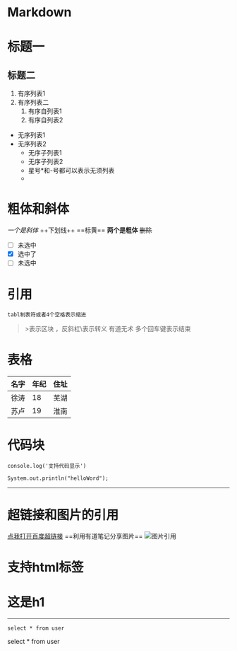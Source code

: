 # Markdown
# 标题一
## 标题二
1. 有序列表1
2. 有序列表二
    1. 有序自列表1
    2. 有序自列表2
* 无序列表1
* 无序列表2
    * 无序子列表1
    * 无序子列表2
    - 星号*和-号都可以表示无须列表
    - 
# 粗体和斜体
*一个是斜体* ++下划线++ ==标黄== **两个是粗体** ~~删除~~ 

- [ ] 未选中
- [x] 选中了
- [ ] 未选中

# 引用
    tabl制表符或者4个空格表示缩进
> \>表示区块 ，反斜杠\表示转义
 有道无术 
多个回车键表示结束 
# 表格
名字|年纪|住址
---|---|---
徐涛|18|芜湖
苏卢|19|淮南



# 代码块

`console.log('支持代码显示')`
```
System.out.println("helloWord");
```

----
# 超链接和图片的引用
[点我打开百度超链接](www.baidu.com)
==利用有道笔记分享图片==
![图片引用](https://note.youdao.com/yws/public/resource/cf85eb25354696b72725638a802c8707/xmlnote/B3FE6ACB9BAA48008D91B4E462960C14/1185)
# 支持html标签

<html>
<!--在这里插入内容-->
    <h1>这是h1</h1>
</html>


---
```
select * from user
```
select * from user





